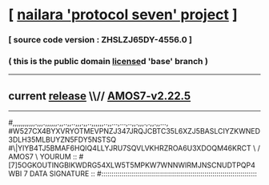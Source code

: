 
# [ [nailara 'protocol seven' project](http://nailara.network/) ]

### [ source code version : ZHSLZJ65DY-4556.0 ]

### ( this is the public domain [license](../license)d 'base' branch )
---
## current [release](https://github.com/nailara-technologies/protocol-7/releases) \\\\// [AMOS7-v2.22.5](https://github.com/nailara-technologies/protocol-7/releases/tag/AMOS7-v2.22.5)
---

#,,,,,,,,,,,.,,,.,,,,,,.,,..,,..,,,.,,..,,,,,,..,,...,...,..,,.,,,.,.,,.,,...,
#W527CX4BYXVRYOTMEVPNZJ347JRQJCBTC35L6XZJ5BASLCIYZKWNED3DLH35MLBUYZN5FDY5NSTSQ
#\\\|YIYB4TJ5BMAF6HQIQ4LLYJRU7SQVLVKHRZROA6U3XDOQM46KRCT \ / AMOS7 \ YOURUM ::
#\[7]5OGKOUTINGBIKWDRG54XLW5T5MPKW7WNNWIRMJNSCNUDTPQP4WBI 7  DATA SIGNATURE ::
#:::::::::::::::::::::::::::::::::::::::::::::::::::::::::::::::::::::::::::::

